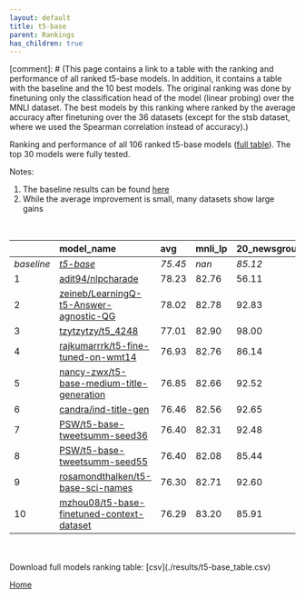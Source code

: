 ```yaml
---
layout: default
title: t5-base
parent: Rankings
has_children: true
---
```

[comment]: # (This page contains a link to a table with the ranking and performance of all ranked t5-base models. In addition, it contains a table with the baseline and the 10 best models. The original ranking was done by finetuning only the classification head of the model (linear probing) over the MNLI dataset.  The best models  by this ranking where ranked by the average accuracy after finetuning over the 36 datasets (except for the stsb dataset, where we used the Spearman correlation instead of accuracy).)

Ranking and performance of all 106 ranked t5-base models ([full table](./results/t5-base_table.csv)).  The top 30 models were fully tested.

Notes:
1. The baseline results can be found [here](t5-base_pretrain_scores_table)
1. While the average improvement is small, many datasets show large gains
<br>


|            | model_name                                                                                                                                                                                                                                                                                                                                                                                                                                                                                                                                                                                                                                                                                                                              | avg     | mnli_lp   | 20_newsgroup   | ag_news   | amazon_reviews_multi   | anli    | boolq   | cb      | cola    | copa    | dbpedia   | esnli   | financial_phrasebank   | imdb    | isear   | mnli    | mrpc    | multirc   | poem_sentiment   | qnli    | qqp     | rotten_tomatoes   | rte     | sst2    | sst_5bins   | stsb    | trec_coarse   | trec_fine   | tweet_ev_emoji   | tweet_ev_emotion   | tweet_ev_hate   | tweet_ev_irony   | tweet_ev_offensive   | tweet_ev_sentiment   | wic     | wnli    | wsc     | yahoo_answers   |
|:-----------|:----------------------------------------------------------------------------------------------------------------------------------------------------------------------------------------------------------------------------------------------------------------------------------------------------------------------------------------------------------------------------------------------------------------------------------------------------------------------------------------------------------------------------------------------------------------------------------------------------------------------------------------------------------------------------------------------------------------------------------------|:--------|:----------|:---------------|:----------|:-----------------------|:--------|:--------|:--------|:--------|:--------|:----------|:--------|:-----------------------|:--------|:--------|:--------|:--------|:----------|:-----------------|:--------|:--------|:------------------|:--------|:--------|:------------|:--------|:--------------|:------------|:-----------------|:-------------------|:----------------|:-----------------|:---------------------|:---------------------|:--------|:--------|:--------|:----------------|
| *baseline* | *[t5-base](t5-base_pretrain_scores_table)*                                                                                                                                                                                                                                                                                                                                                                                                                                                                                                                                                                                                                                                                                              | *75.45* | *nan*     | *85.12*        | *89.42*   | *66.54*                | *47.05* | *76.66* | *75.54* | *81.91* | *49.65* | *76.41*   | *89.72* | *85.30*                | *92.33* | *71.28* | *83.80* | *85.66* | *60.28*   | *74.42*          | *90.38* | *88.94* | *88.61*           | *73.68* | *93.84* | *55.55*     | *85.31* | *97.21*       | *92.33*     | *44.88*          | *79.51*            | *52.74*         | *73.74*          | *84.03*              | *70.21*              | *67.19* | *55.35* | *60.00* | *71.59*         |
| 1          | [adit94/nlpcharade](model_gain_chart?avg=2.78&mnli_lp=nan&20_newsgroup=-29.01&ag_news=2.38&amazon_reviews_multi=4.40&anli=1.58&boolq=10.84&cb=-8.92&cola=-2.62&copa=39.82&dbpedia=12.81&esnli=0.60&financial_phrasebank=1.31&imdb=-10.84&isear=26.32&mnli=8.64&mrpc=3.06&multirc=12.08&poem_sentiment=-29.04&qnli=-34.05&qqp=1.74&rotten_tomatoes=-36.72&rte=16.64&sst2=-9.88&sst_5bins=18.68&stsb=-5.99&trec_coarse=-30.77&trec_fine=-0.01&tweet_ev_emoji=47.56&tweet_ev_emotion=10.81&tweet_ev_hate=21.50&tweet_ev_irony=10.21&tweet_ev_offensive=-13.09&tweet_ev_sentiment=16.40&wic=4.61&wnli=0.99&wsc=17.17&yahoo_answers=21.01&model_name=adit94%2Fnlpcharade&base_name=t5-base)                                                  | 78.23   | 82.76     | 56.11          | 91.80     | 70.95                  | 48.62   | 87.50   | 66.61   | 79.29   | 89.47   | 89.21     | 90.32   | 86.62                  | 81.49   | 97.60   | 92.44   | 88.73   | 72.36     | 45.38            | 56.34   | 90.68   | 51.89             | 90.32   | 83.95   | 74.23       | 79.33   | 66.44         | 92.32       | 92.44            | 90.32              | 74.23           | 83.95            | 70.95                | 86.62                | 71.80   | 56.34   | 77.17   | 92.60           |
| 2          | [zeineb/LearningQ-t5-Answer-agnostic-QG](model_gain_chart?avg=2.57&mnli_lp=nan&20_newsgroup=7.72&ag_news=-17.39&amazon_reviews_multi=25.92&anli=1.23&boolq=9.06&cb=-16.52&cola=5.10&copa=19.00&dbpedia=10.13&esnli=0.83&financial_phrasebank=-11.30&imdb=-25.69&isear=4.79&mnli=2.87&mrpc=5.14&multirc=-1.63&poem_sentiment=19.27&qnli=2.07&qqp=-1.06&rotten_tomatoes=-14.12&rte=0.32&sst2=-7.16&sst_5bins=29.45&stsb=-7.36&trec_coarse=-41.73&trec_fine=-3.21&tweet_ev_emoji=45.67&tweet_ev_emotion=1.98&tweet_ev_hate=-1.25&tweet_ev_irony=0.75&tweet_ev_offensive=0.97&tweet_ev_sentiment=0.21&wic=22.41&wnli=-0.42&wsc=12.49&yahoo_answers=13.94&model_name=zeineb%2FLearningQ-t5-Answer-agnostic-QG&base_name=t5-base)             | 78.02   | 82.78     | 92.83          | 72.03     | 92.46                  | 48.28   | 85.71   | 59.01   | 87.01   | 68.65   | 86.54     | 90.55   | 74.01                  | 66.64   | 76.07   | 86.68   | 90.81   | 58.65     | 93.69            | 92.46   | 87.88   | 74.49             | 74.01   | 86.68   | 85.00       | 77.95   | 55.48         | 89.12       | 90.55            | 81.49              | 51.48           | 74.49            | 85.00                | 70.42                | 89.60   | 54.93   | 72.49   | 85.53           |
| 3          | [tzytzytzy/t5_4248](model_gain_chart?avg=1.56&mnli_lp=nan&20_newsgroup=12.88&ag_news=-17.12&amazon_reviews_multi=-20.34&anli=1.42&boolq=2.67&cb=11.96&cola=-0.13&copa=11.78&dbpedia=9.60&esnli=0.81&financial_phrasebank=-3.88&imdb=-36.31&isear=0.42&mnli=-6.55&mrpc=4.29&multirc=8.37&poem_sentiment=14.13&qnli=-34.05&qqp=1.73&rotten_tomatoes=5.09&rte=16.85&sst2=-8.24&sst_5bins=11.27&stsb=3.07&trec_coarse=-4.69&trec_fine=-7.71&tweet_ev_emoji=7.61&tweet_ev_emotion=-5.40&tweet_ev_hate=30.40&tweet_ev_irony=-2.97&tweet_ev_offensive=3.20&tweet_ev_sentiment=22.43&wic=-3.73&wnli=-6.88&wsc=29.13&yahoo_answers=5.14&model_name=tzytzytzy%2Ft5_4248&base_name=t5-base)                                                        | 77.01   | 82.90     | 98.00          | 72.29     | 46.20                  | 48.47   | 79.33   | 87.50   | 81.78   | 61.43   | 86.01     | 90.53   | 81.42                  | 56.02   | 71.70   | 77.26   | 89.95   | 68.65     | 88.56            | 56.34   | 90.67   | 93.69             | 90.53   | 85.60   | 66.82       | 88.38   | 92.52         | 84.62       | 52.49            | 74.11              | 83.14           | 70.77            | 87.24                | 92.64                | 63.46   | 48.47   | 89.13   | 76.73           |
| 4          | [rajkumarrrk/t5-fine-tuned-on-wmt14](model_gain_chart?avg=1.48&mnli_lp=nan&20_newsgroup=1.02&ag_news=0.15&amazon_reviews_multi=0.40&anli=1.48&boolq=2.49&cb=10.18&cola=-0.42&copa=3.35&dbpedia=0.83&esnli=0.93&financial_phrasebank=-1.80&imdb=0.36&isear=0.49&mnli=2.97&mrpc=-0.12&multirc=0.24&poem_sentiment=10.19&qnli=2.11&qqp=1.70&rotten_tomatoes=-0.71&rte=4.30&sst2=-0.60&sst_5bins=-0.71&stsb=2.82&trec_coarse=0.99&trec_fine=-0.33&tweet_ev_emoji=0.10&tweet_ev_emotion=1.56&tweet_ev_hate=-0.18&tweet_ev_irony=2.02&tweet_ev_offensive=1.08&tweet_ev_sentiment=-0.04&wic=1.93&wnli=0.99&wsc=3.46&yahoo_answers=0.18&model_name=rajkumarrrk%2Ft5-fine-tuned-on-wmt14&base_name=t5-base)                                      | 76.93   | 82.76     | 86.14          | 89.57     | 66.94                  | 48.53   | 79.14   | 85.71   | 81.50   | 53.00   | 77.23     | 90.66   | 83.50                  | 92.69   | 71.77   | 86.77   | 85.54   | 60.52     | 84.62            | 92.49   | 90.63   | 87.90             | 77.98   | 93.23   | 54.84       | 88.13   | 98.20         | 92.00       | 44.98            | 81.07              | 52.56           | 75.77            | 85.12                | 70.17                | 69.12   | 56.34   | 63.46   | 71.77           |
| 5          | [nancy-zwx/t5-base-medium-title-generation](model_gain_chart?avg=1.40&mnli_lp=nan&20_newsgroup=7.41&ag_news=-13.15&amazon_reviews_multi=26.25&anli=3.33&boolq=1.92&cb=-20.54&cola=0.25&copa=10.75&dbpedia=9.17&esnli=-39.35&financial_phrasebank=-9.85&imdb=-9.50&isear=15.03&mnli=8.99&mrpc=3.55&multirc=28.69&poem_sentiment=-28.83&qnli=-14.93&qqp=1.70&rotten_tomatoes=-9.78&rte=-17.34&sst2=-6.77&sst_5bins=29.22&stsb=3.03&trec_coarse=-3.98&trec_fine=-37.04&tweet_ev_emoji=11.45&tweet_ev_emotion=11.12&tweet_ev_hate=-2.36&tweet_ev_irony=11.02&tweet_ev_offensive=-13.49&tweet_ev_sentiment=16.85&wic=4.77&wnli=35.28&wsc=11.33&yahoo_answers=26.21&model_name=nancy-zwx%2Ft5-base-medium-title-generation&base_name=t5-base) | 76.85   | 82.66     | 92.52          | 76.27     | 92.79                  | 50.38   | 78.57   | 55.00   | 82.17   | 60.40   | 85.58     | 50.38   | 75.45                  | 82.83   | 86.31   | 92.79   | 89.22   | 88.97     | 45.59            | 75.45   | 90.64   | 78.83             | 56.34   | 87.06   | 84.77       | 88.34   | 93.23         | 55.29       | 56.34            | 90.64              | 50.38           | 84.77            | 70.55                | 87.06                | 71.97   | 90.64   | 71.33   | 97.80           |
| 6          | [candra/ind-title-gen](model_gain_chart?avg=1.01&mnli_lp=nan&20_newsgroup=7.53&ag_news=-12.92&amazon_reviews_multi=7.57&anli=0.70&boolq=9.06&cb=-14.46&cola=3.87&copa=17.59&dbpedia=6.29&esnli=1.09&financial_phrasebank=-2.51&imdb=-6.53&isear=20.12&mnli=-36.05&mrpc=4.82&multirc=28.52&poem_sentiment=-7.98&qnli=2.33&qqp=1.55&rotten_tomatoes=-43.24&rte=2.49&sst2=-39.93&sst_5bins=26.57&stsb=-6.60&trec_coarse=-41.92&trec_fine=-3.96&tweet_ev_emoji=26.41&tweet_ev_emotion=7.31&tweet_ev_hate=39.98&tweet_ev_irony=2.43&tweet_ev_offensive=-27.70&tweet_ev_sentiment=20.60&wic=4.38&wnli=0.99&wsc=11.83&yahoo_answers=26.21&model_name=candra%2Find-title-gen&base_name=t5-base)                                                 | 76.46   | 82.56     | 92.65          | 76.50     | 74.11                  | 47.75   | 85.71   | 61.08   | 85.78   | 67.24   | 82.69     | 90.81   | 82.79                  | 85.80   | 91.40   | 47.75   | 90.48   | 88.80     | 66.44            | 92.71   | 90.48   | 45.36             | 76.17   | 53.91   | 82.13       | 78.72   | 55.29         | 88.37       | 71.30            | 86.82              | 92.71           | 76.17            | 56.34                | 90.81                | 71.58   | 56.34   | 71.83   | 97.80           |
| 7          | [PSW/t5-base-tweetsumm-seed36](model_gain_chart?avg=0.95&mnli_lp=nan&20_newsgroup=7.37&ag_news=-4.06&amazon_reviews_multi=9.48&anli=1.79&boolq=10.84&cb=-15.24&cola=0.45&copa=18.22&dbpedia=10.13&esnli=1.19&financial_phrasebank=-1.24&imdb=-25.41&isear=21.52&mnli=-34.96&mrpc=0.12&multirc=29.69&poem_sentiment=19.84&qnli=1.76&qqp=-1.27&rotten_tomatoes=-43.98&rte=-2.92&sst2=-42.79&sst_5bins=24.04&stsb=-6.14&trec_coarse=-42.41&trec_fine=-4.06&tweet_ev_emoji=25.53&tweet_ev_emotion=6.95&tweet_ev_hate=39.41&tweet_ev_irony=-2.99&tweet_ev_offensive=-29.11&tweet_ev_sentiment=20.70&wic=4.45&wnli=-0.42&wsc=11.87&yahoo_answers=26.01&model_name=PSW%2Ft5-base-tweetsumm-seed36&base_name=t5-base)                           | 76.40   | 82.31     | 92.48          | 85.36     | 76.02                  | 48.84   | 87.50   | 60.29   | 82.36   | 67.87   | 86.54     | 90.91   | 84.07                  | 66.92   | 92.80   | 48.84   | 85.78   | 89.97     | 94.27            | 92.15   | 87.67   | 44.63             | 70.76   | 51.04   | 79.59       | 79.17   | 54.80         | 88.27       | 70.42            | 86.46              | 92.15           | 70.76            | 54.93                | 90.91                | 71.64   | 54.93   | 71.87   | 97.60           |
| 8          | [PSW/t5-base-tweetsumm-seed55](model_gain_chart?avg=0.95&mnli_lp=nan&20_newsgroup=0.32&ag_news=-0.45&amazon_reviews_multi=-0.16&anli=1.20&boolq=1.08&cb=4.82&cola=-0.90&copa=5.35&dbpedia=-0.21&esnli=0.53&financial_phrasebank=-0.20&imdb=0.05&isear=-0.55&mnli=2.55&mrpc=0.61&multirc=0.63&poem_sentiment=11.15&qnli=2.09&qqp=1.34&rotten_tomatoes=-1.08&rte=-0.40&sst2=-0.26&sst_5bins=0.06&stsb=2.27&trec_coarse=0.59&trec_fine=-1.13&tweet_ev_emoji=0.55&tweet_ev_emotion=2.19&tweet_ev_hate=0.13&tweet_ev_irony=1.26&tweet_ev_offensive=-0.31&tweet_ev_sentiment=0.34&wic=2.40&wnli=-1.83&wsc=-0.38&yahoo_answers=0.44&model_name=PSW%2Ft5-base-tweetsumm-seed55&base_name=t5-base)                                               | 76.40   | 82.08     | 85.44          | 88.97     | 66.38                  | 48.25   | 77.74   | 80.36   | 81.02   | 55.00   | 76.20     | 90.25   | 85.10                  | 92.38   | 70.73   | 86.35   | 86.27   | 60.91     | 85.58            | 92.48   | 90.27   | 87.52             | 73.29   | 93.58   | 55.61       | 87.58   | 97.80         | 91.20       | 45.43            | 81.70              | 52.86           | 75.00            | 83.72                | 70.55                | 69.59   | 53.52   | 59.62   | 72.03           |
| 9          | [rosamondthalken/t5-base-sci-names](model_gain_chart?avg=0.85&mnli_lp=nan&20_newsgroup=7.48&ag_news=-0.39&amazon_reviews_multi=-21.65&anli=3.14&boolq=2.15&cb=10.18&cola=0.64&copa=5.35&dbpedia=8.96&esnli=-39.53&financial_phrasebank=-32.75&imdb=-3.31&isear=-0.15&mnli=-27.46&mrpc=2.33&multirc=-0.42&poem_sentiment=17.98&qnli=-0.12&qqp=1.77&rotten_tomatoes=-33.31&rte=-23.49&sst2=-8.54&sst_5bins=38.03&stsb=3.36&trec_coarse=-12.59&trec_fine=6.07&tweet_ev_emoji=29.60&tweet_ev_emotion=3.98&tweet_ev_hate=18.07&tweet_ev_irony=12.94&tweet_ev_offensive=8.48&tweet_ev_sentiment=6.32&wic=3.03&wnli=34.91&wsc=3.46&yahoo_answers=5.94&model_name=rosamondthalken%2Ft5-base-sci-names&base_name=t5-base)                        | 76.30   | 82.71     | 92.60          | 89.03     | 44.89                  | 50.19   | 78.81   | 85.71   | 82.55   | 55.00   | 85.37     | 50.19   | 52.56                  | 89.02   | 71.13   | 56.34   | 87.99   | 59.86     | 92.40            | 90.26   | 90.70   | 55.29             | 50.19   | 85.30   | 93.58       | 88.67   | 84.62         | 98.40       | 74.49            | 83.49              | 70.81           | 86.69            | 92.51                | 76.53                | 70.22   | 90.26   | 63.46   | 77.53           |
| 10         | [mzhou08/t5-base-finetuned-context-dataset](model_gain_chart?avg=0.84&mnli_lp=nan&20_newsgroup=0.80&ag_news=-0.42&amazon_reviews_multi=-0.14&anli=2.89&boolq=3.07&cb=1.25&cola=0.83&copa=-7.65&dbpedia=1.36&esnli=-39.78&financial_phrasebank=-0.70&imdb=0.40&isear=0.30&mnli=8.89&mrpc=0.86&multirc=0.42&poem_sentiment=9.23&qnli=-13.13&qqp=1.41&rotten_tomatoes=0.04&rte=-24.39&sst2=0.77&sst_5bins=0.42&stsb=3.14&trec_coarse=0.59&trec_fine=-0.93&tweet_ev_emoji=0.17&tweet_ev_emotion=2.76&tweet_ev_hate=24.05&tweet_ev_irony=10.21&tweet_ev_offensive=-12.86&tweet_ev_sentiment=16.30&wic=1.46&wnli=35.19&wsc=3.46&yahoo_answers=-0.06&model_name=mzhou08%2Ft5-base-finetuned-context-dataset&base_name=t5-base)                 | 76.29   | 83.20     | 85.91          | 89.00     | 66.40                  | 49.94   | 79.72   | 76.79   | 82.74   | 42.00   | 77.77     | 49.94   | 84.60                  | 92.73   | 71.58   | 92.70   | 86.52   | 60.71     | 83.65            | 77.26   | 90.35   | 88.65             | 49.30   | 94.61   | 55.97       | 88.45   | 97.80         | 91.40       | 45.05            | 82.27              | 76.79           | 83.95            | 71.17                | 86.51                | 68.65   | 90.54   | 63.46   | 71.53           |


<br>
<br>
Download full models ranking table: [csv](./results/t5-base_table.csv)

[Home](Home)